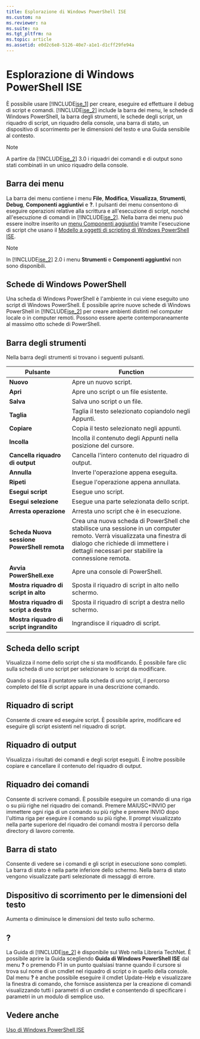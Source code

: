 ```yaml
---
title: Esplorazione di Windows PowerShell ISE
ms.custom: na
ms.reviewer: na
ms.suite: na
ms.tgt_pltfrm: na
ms.topic: article
ms.assetid: e0d2c6e8-5126-40e7-a1e1-d1cff29fe94a
---
```

# Esplorazione di Windows PowerShell ISE
È possibile usare [!INCLUDE[ise_1](../Token/ise_1_md.md)] per creare, eseguire ed effettuare il debug di script e comandi. [!INCLUDE[ise_2](../Token/ise_2_md.md)] include la barra dei menu, le schede di Windows PowerShell, la barra degli strumenti, le schede degli script, un riquadro di script, un riquadro della console, una barra di stato, un dispositivo di scorrimento per le dimensioni del testo e una Guida sensibile al contesto.

> [!NOTE]
> A partire da [!INCLUDE[ise_2](../Token/ise_2_md.md)] 3.0 i riquadri dei comandi e di output sono stati combinati in un unico riquadro della console.

## Barra dei menu
La barra dei menu contiene i menu **File**, **Modifica**, **Visualizza**, **Strumenti**, **Debug**, **Componenti aggiuntivi** e **?**. I pulsanti dei menu consentono di eseguire operazioni relative alla scrittura e all'esecuzione di script, nonché all'esecuzione di comandi in [!INCLUDE[ise_2](../Token/ise_2_md.md)]. Nella barra dei menu può essere inoltre inserito un [menu Componenti aggiuntivi](assetId:///412dd662-417a-4661-ada2-558802d0f6d2#submenus) tramite l'esecuzione di script che usano il [Modello a oggetti di scripting di Windows PowerShell ISE](assetId:///1737ddb7-c20d-4e6b-a0d3-68cc2650f2a1).

> [!NOTE]
> In [!INCLUDE[ise_2](../Token/ise_2_md.md)] 2.0 i menu **Strumenti** e **Componenti aggiuntivi** non sono disponibili.

## Schede di Windows PowerShell
Una scheda di Windows PowerShell è l'ambiente in cui viene eseguito uno script di Windows PowerShell. È possibile aprire nuove schede di Windows PowerShell in [!INCLUDE[ise_2](../Token/ise_2_md.md)] per creare ambienti distinti nel computer locale o in computer remoti. Possono essere aperte contemporaneamente al massimo otto schede di PowerShell.

## Barra degli strumenti
Nella barra degli strumenti si trovano i seguenti pulsanti.

|Pulsante|Function|
|----------|------------|
|**Nuovo**|Apre un nuovo script.|
|**Apri**|Apre uno script o un file esistente.|
|**Salva**|Salva uno script o un file.|
|**Taglia**|Taglia il testo selezionato copiandolo negli Appunti.|
|**Copiare**|Copia il testo selezionato negli appunti.|
|**Incolla**|Incolla il contenuto degli Appunti nella posizione del cursore.|
|**Cancella riquadro di output**|Cancella l'intero contenuto del riquadro di output.|
|**Annulla**|Inverte l'operazione appena eseguita.|
|**Ripeti**|Esegue l'operazione appena annullata.|
|**Esegui script**|Esegue uno script.|
|**Esegui selezione**|Esegue una parte selezionata dello script.|
|**Arresta operazione**|Arresta uno script che è in esecuzione.|
|**Scheda Nuova sessione PowerShell remota**|Crea una nuova scheda di PowerShell che stabilisce una sessione in un computer remoto. Verrà visualizzata una finestra di dialogo che richiede di immettere i dettagli necessari per stabilire la connessione remota.|
|**Avvia PowerShell.exe**|Apre una console di PowerShell.|
|**Mostra riquadro di script in alto**|Sposta il riquadro di script in alto nello schermo.|
|**Mostra riquadro di script a destra**|Sposta il riquadro di script a destra nello schermo.|
|**Mostra riquadro di script ingrandito**|Ingrandisce il riquadro di script.|

## Scheda dello script
Visualizza il nome dello script che si sta modificando. È possibile fare clic sulla scheda di uno script per selezionare lo script da modificare.

Quando si passa il puntatore sulla scheda di uno script, il percorso completo del file di script appare in una descrizione comando.

## Riquadro di script
Consente di creare ed eseguire script. È possibile aprire, modificare ed eseguire gli script esistenti nel riquadro di script.

## Riquadro di output
Visualizza i risultati dei comandi e degli script eseguiti. È inoltre possibile copiare e cancellare il contenuto del riquadro di output.

## Riquadro dei comandi
Consente di scrivere comandi. È possibile eseguire un comando di una riga o su più righe nel riquadro dei comandi. Premere MAIUSC+INVIO per immettere ogni riga di un comando su più righe e premere INVIO dopo l'ultima riga per eseguire il comando su più righe. Il prompt visualizzato nella parte superiore del riquadro dei comandi mostra il percorso della directory di lavoro corrente.

## Barra di stato
Consente di vedere se i comandi e gli script in esecuzione sono completi. La barra di stato è nella parte inferiore dello schermo. Nella barra di stato vengono visualizzate parti selezionate di messaggi di errore.

## Dispositivo di scorrimento per le dimensioni del testo
Aumenta o diminuisce le dimensioni del testo sullo schermo.

## ?
La Guida di [!INCLUDE[ise_2](../Token/ise_2_md.md)] è disponibile sul Web nella Libreria TechNet. È possibile aprire la Guida scegliendo **Guida di Windows PowerShell ISE** dal menu **?** o premendo F1 in un punto qualsiasi tranne quando il cursore si trova sul nome di un cmdlet nel riquadro di script o in quello della console. Dal menu **?** è anche possibile eseguire il cmdlet Update-Help e visualizzare la finestra di comando, che fornisce assistenza per la creazione di comandi visualizzando tutti i parametri di un cmdlet e consentendo di specificare i parametri in un modulo di semplice uso.

## Vedere anche
[Uso di Windows PowerShell ISE](../Topic/Using-the-Windows-PowerShell-ISE.md)



<!--HONumber=Apr16_HO1-->


